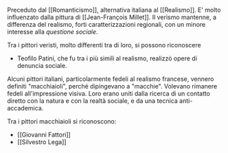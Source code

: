 Preceduto dal [[Romanticismo]], alternativa italiana al [[Realismo]].
E' molto influenzato dalla pittura di [[Jean-François Millet]].
Il verismo mantenne, a differenza del realismo, forti caratterizzazioni regionali, con un minore interesse alla *questione sociale*.

Tra i pittori veristi, molto differenti tra di loro, si possono riconoscere
- Teofilo Patini, che fu tra i più simili al realismo, realizzò opere di denuncia sociale.

Alcuni pittori italiani, particolarmente fedeli al realismo francese, vennero definiti "macchiaioli", perché dipingevano a "macchie". Volevano rimanere fedeli all'impressione visiva.
Loro erano uniti dalla ricerca di un contatto diretto con la natura e con la realtà sociale, e da una tecnica anti-accademica.

Tra i pittori macchiaioli si riconoscono:
- [[Giovanni Fattori]]
- [[Silvestro Lega]]